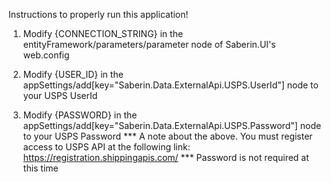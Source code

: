 Instructions to properly run this application!

1) Modify {CONNECTION_STRING} in the entityFramework/parameters/parameter node of Saberin.UI's web.config
	  <entityFramework>
		<defaultConnectionFactory type="System.Data.Entity.Infrastructure.SqlConnectionFactory, EntityFramework">
		  <parameters>
			<parameter value="{CONNECTION_STRING}" />
		  </parameters>
		</defaultConnectionFactory>
		<providers>
		  <provider invariantName="System.Data.SqlClient" type="System.Data.Entity.SqlServer.SqlProviderServices, EntityFramework.SqlServer" />
		</providers>
	  </entityFramework>

2) Modify {USER_ID} in the appSettings/add[key="Saberin.Data.ExternalApi.USPS.UserId"] node to your USPS UserId
3) Modify {PASSWORD} in the appSettings/add[key="Saberin.Data.ExternalApi.USPS.Password"] node to your USPS Password
    *** A note about the above. You must register access to USPS API at the following link: https://registration.shippingapis.com/
	*** Password is not required at this time